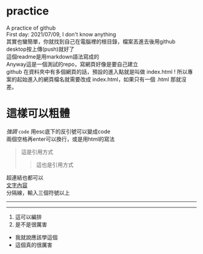 # practice
A practice of github <br/>
First day: 2021/07/09, I don't know anything <br/>
其實也蠻簡單，你就找到自己在電腦裡的根目錄，檔案丟進去後用github desktop按上傳(push)就好了 <br/>
這個readme是用markdown語法寫成的  
Anyway這是一個測試的repo，寫網頁好像是要自己建立  
github 在資料夾中有多個網頁的話，預設的進入點就是叫做 index.html ! 所以專案的起始進入的網頁檔名就需要改成 index.html，如果只有一個 .html 那就沒差。
# 這樣可以粗體
*強調*
`code`
用esc底下的反引號可以變成code  
兩個空格再enter可以換行，或是用html的寫法
>這是引用方式
>>這也是引用方式  

超連結也都可以  
[文字內容](https://www.youtube.com/)  
分隔線，輸入三個符號以上
***
---
1. 這可以編排  
2. 是不是很厲害  
* 我就說應該學這個
* 這個真的很厲害  

